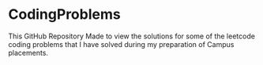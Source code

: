 # CodingProblems

This GitHub Repository Made to view the solutions for some of the leetcode coding problems that I have solved during my preparation of Campus placements. 
